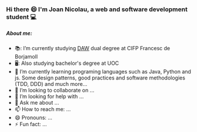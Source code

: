 ### Hi there :smile: I'm Joan Nicolau, a web and software development student 💻

##### About me:

- 📚: I’m currently studying <a href="https://www.cifpfbmoll.eu/cfgs-desenvolupament-daplicacions-web/">DAW</a> dual degree at CIFP Francesc de Borjamoll 
- 🖥️: Also studying <a href=https://studies.uoc.edu/en/bachelors-degrees/software-development/presentation></a> bachelor's degree at UOC 
- 🌱 I’m currently learning programing languages such as Java, Python and js. Some design patterns, good practices and software methodologies (TDD, DDD) and much more...
- 👯 I’m looking to collaborate on ...
- 🤔 I’m looking for help with ...
- 💬 Ask me about ...
- 📫 How to reach me: ...
- 😄 Pronouns: ...
- ⚡ Fun fact: ...

